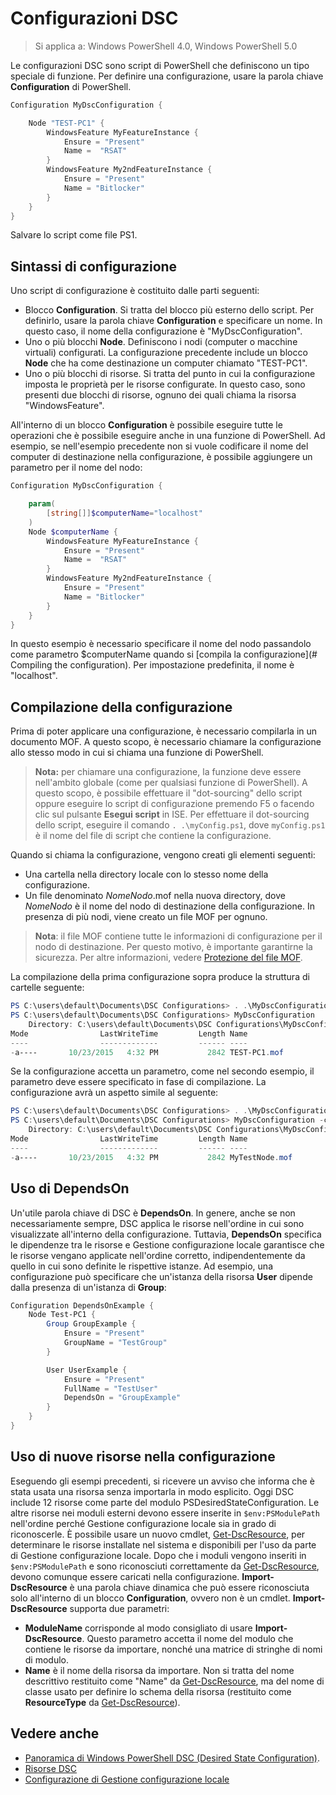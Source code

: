 # Configurazioni DSC

>Si applica a: Windows PowerShell 4.0, Windows PowerShell 5.0

Le configurazioni DSC sono script di PowerShell che definiscono un tipo speciale di funzione. 
Per definire una configurazione, usare la parola chiave __Configuration__ di PowerShell.

```powershell
Configuration MyDscConfiguration {

    Node "TEST-PC1" {
        WindowsFeature MyFeatureInstance {
            Ensure = "Present"
            Name =  "RSAT"
        }
        WindowsFeature My2ndFeatureInstance {
            Ensure = "Present"
            Name = "Bitlocker"
        }
    }
}
```

Salvare lo script come file PS1.

## Sintassi di configurazione

Uno script di configurazione è costituito dalle parti seguenti:

- Blocco **Configuration**. Si tratta del blocco più esterno dello script. Per definirlo, usare la parola chiave **Configuration** e specificare un nome. In questo caso, il nome della configurazione è "MyDscConfiguration".
- Uno o più blocchi **Node**. Definiscono i nodi (computer o macchine virtuali) configurati. La configurazione precedente include un blocco **Node** che ha come destinazione un computer chiamato "TEST-PC1".
- Uno o più blocchi di risorse. Si tratta del punto in cui la configurazione imposta le proprietà per le risorse configurate. In questo caso, sono presenti due blocchi di risorse, ognuno dei quali chiama la risorsa "WindowsFeature".

All'interno di un blocco **Configuration** è possibile eseguire tutte le operazioni che è possibile eseguire anche in una funzione di PowerShell. Ad esempio, se nell'esempio precedente non si vuole codificare il nome del computer di destinazione nella configurazione, è possibile aggiungere un parametro per il nome del nodo:

```powershell
Configuration MyDscConfiguration {

    param(
        [string[]]$computerName="localhost"
    )
    Node $computerName {
        WindowsFeature MyFeatureInstance {
            Ensure = "Present"
            Name =  "RSAT"
        }
        WindowsFeature My2ndFeatureInstance {
            Ensure = "Present"
            Name = "Bitlocker"
        }
    }
}
```

In questo esempio è necessario specificare il nome del nodo passandolo come parametro $computerName quando si [compila la configurazione](# Compiling the configuration). Per impostazione predefinita, il nome è "localhost".

## Compilazione della configurazione
Prima di poter applicare una configurazione, è necessario compilarla in un documento MOF. A questo scopo, è necessario chiamare la configurazione allo stesso modo in cui si chiama una funzione di PowerShell.
>__Nota:__ per chiamare una configurazione, la funzione deve essere nell'ambito globale (come per qualsiasi funzione di PowerShell). A questo scopo, è possibile effettuare il "dot-sourcing" dello script oppure eseguire lo script di configurazione premendo F5 o facendo clic sul pulsante __Esegui script__ in ISE. Per effettuare il dot-sourcing dello script, eseguire il comando `. .\myConfig.ps1`, dove `myConfig.ps1` è il nome del file di script che contiene la configurazione.

Quando si chiama la configurazione, vengono creati gli elementi seguenti:

- Una cartella nella directory locale con lo stesso nome della configurazione.
- Un file denominato _NomeNodo_.mof nella nuova directory, dove _NomeNodo_ è il nome del nodo di destinazione della configurazione. In presenza di più nodi, viene creato un file MOF per ognuno.

>__Nota__: il file MOF contiene tutte le informazioni di configurazione per il nodo di destinazione. Per questo motivo, è importante garantirne la sicurezza. Per altre informazioni, vedere [Protezione del file MOF](secureMOF.md).

La compilazione della prima configurazione sopra produce la struttura di cartelle seguente:

```powershell
PS C:\users\default\Documents\DSC Configurations> . .\MyDscConfiguration.ps1
PS C:\users\default\Documents\DSC Configurations> MyDscConfiguration
    Directory: C:\users\default\Documents\DSC Configurations\MyDscConfiguration
Mode                LastWriteTime         Length Name                                                                                              
----                -------------         ------ ----                                                                                         
-a----       10/23/2015   4:32 PM           2842 TEST-PC1.mof
```  

Se la configurazione accetta un parametro, come nel secondo esempio, il parametro deve essere specificato in fase di compilazione. La configurazione avrà un aspetto simile al seguente:

```powershell
PS C:\users\default\Documents\DSC Configurations> . .\MyDscConfiguration.ps1
PS C:\users\default\Documents\DSC Configurations> MyDscConfiguration -computerName 'MyTestNode'
    Directory: C:\users\default\Documents\DSC Configurations\MyDscConfiguration
Mode                LastWriteTime         Length Name                                                                                              
----                -------------         ------ ----                                                                                         
-a----       10/23/2015   4:32 PM           2842 MyTestNode.mof
```      

## Uso di DependsOn
Un'utile parola chiave di DSC è __DependsOn__. In genere, anche se non necessariamente sempre, DSC applica le risorse nell'ordine in cui sono visualizzate all'interno della configurazione. Tuttavia, __DependsOn__ specifica le dipendenze tra le risorse e Gestione configurazione locale garantisce che le risorse vengano applicate nell'ordine corretto, indipendentemente da quello in cui sono definite le rispettive istanze. Ad esempio, una configurazione può specificare che un'istanza della risorsa __User__ dipende dalla presenza di un'istanza di __Group__:

```powershell
Configuration DependsOnExample {
    Node Test-PC1 {
        Group GroupExample {
            Ensure = "Present"
            GroupName = "TestGroup"
        }

        User UserExample {
            Ensure = "Present"
            FullName = "TestUser"
            DependsOn = "GroupExample"
        }
    }
}
```

## Uso di nuove risorse nella configurazione
Eseguendo gli esempi precedenti, si ricevere un avviso che informa che è stata usata una risorsa senza importarla in modo esplicito.
Oggi DSC include 12 risorse come parte del modulo PSDesiredStateConfiguration. Le altre risorse nei moduli esterni devono essere inserite in `$env:PSModulePath` nell'ordine perché Gestione configurazione locale sia in grado di riconoscerle. È possibile usare un nuovo cmdlet, [Get-DscResource](https://technet.microsoft.com/en-us/library/dn521625.aspx), per determinare le risorse installate nel sistema e disponibili per l'uso da parte di Gestione configurazione locale. 
Dopo che i moduli vengono inseriti in `$env:PSModulePath` e sono riconosciuti correttamente da [Get-DscResource](https://technet.microsoft.com/en-us/library/dn521625.aspx), devono comunque essere caricati nella configurazione. __Import-DscResource__ è una parola chiave dinamica che può essere riconosciuta solo all'interno di un blocco __Configuration__, ovvero non è un cmdlet. __Import-DscResource__ supporta due parametri:
* __ModuleName__ corrisponde al modo consigliato di usare __Import-DscResource__. Questo parametro accetta il nome del modulo che contiene le risorse da importare, nonché una matrice di stringhe di nomi di modulo. 
* __Name__ è il nome della risorsa da importare. Non si tratta del nome descrittivo restituito come "Name" da [Get-DscResource](https://technet.microsoft.com/en-us/library/dn521625.aspx), ma del nome di classe usato per definire lo schema della risorsa (restituito come __ResourceType__ da [Get-DscResource](https://technet.microsoft.com/en-us/library/dn521625.aspx)). 

## Vedere anche
* [Panoramica di Windows PowerShell DSC (Desired State Configuration)](overview.md).
* [Risorse DSC](resources.md)
* [Configurazione di Gestione configurazione locale](metaconfig.md)


<!--HONumber=Feb16_HO4-->


